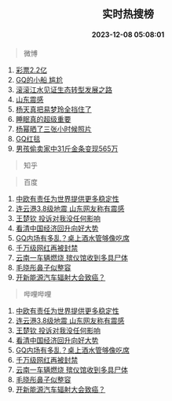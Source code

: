 <div align="center"><h2>实时热搜榜</h2><h4>2023-12-08 05:08:01</h4></div>

> 微博  

1. [彩票2.2亿](https://s.weibo.com/weibo?q=%23%E5%BD%A9%E7%A5%A82.2%E4%BA%BF%23&t=31&band_rank=1&Refer=top)<br />
2. [GQ的小船 尴尬](https://s.weibo.com/weibo?q=GQ%E7%9A%84%E5%B0%8F%E8%88%B9%20%E5%B0%B4%E5%B0%AC&t=31&band_rank=2&Refer=top)<br />
3. [滚滚江水见证生态转型发展之路](https://s.weibo.com/weibo?q=%23%E6%BB%9A%E6%BB%9A%E6%B1%9F%E6%B0%B4%E8%A7%81%E8%AF%81%E7%94%9F%E6%80%81%E8%BD%AC%E5%9E%8B%E5%8F%91%E5%B1%95%E4%B9%8B%E8%B7%AF%23&t=31&band_rank=3&Refer=top)<br />
4. [山东震感](https://s.weibo.com/weibo?q=%E5%B1%B1%E4%B8%9C%E9%9C%87%E6%84%9F&t=31&band_rank=4&Refer=top)<br />
5. [杨天真把易梦玲全挡住了](https://s.weibo.com/weibo?q=%E6%9D%A8%E5%A4%A9%E7%9C%9F%E6%8A%8A%E6%98%93%E6%A2%A6%E7%8E%B2%E5%85%A8%E6%8C%A1%E4%BD%8F%E4%BA%86&t=31&band_rank=5&Refer=top)<br />
6. [睡眠真的超级重要](https://s.weibo.com/weibo?q=%E7%9D%A1%E7%9C%A0%E7%9C%9F%E7%9A%84%E8%B6%85%E7%BA%A7%E9%87%8D%E8%A6%81&t=31&band_rank=6&Refer=top)<br />
7. [杨幂晒了三张小时候照片](https://s.weibo.com/weibo?q=%23%E6%9D%A8%E5%B9%82%E6%99%92%E4%BA%86%E4%B8%89%E5%BC%A0%E5%B0%8F%E6%97%B6%E5%80%99%E7%85%A7%E7%89%87%23&t=31&band_rank=7&Refer=top)<br />
8. [GQ红毯](https://s.weibo.com/weibo?q=GQ%E7%BA%A2%E6%AF%AF&t=31&band_rank=8&Refer=top)<br />
9. [男孩偷卖家中31斤金条变现565万](https://s.weibo.com/weibo?q=%23%E7%94%B7%E5%AD%A9%E5%81%B7%E5%8D%96%E5%AE%B6%E4%B8%AD31%E6%96%A4%E9%87%91%E6%9D%A1%E5%8F%98%E7%8E%B0565%E4%B8%87%23&t=31&band_rank=9&Refer=top)<br />

> 知乎  


> 百度  

1. [中欧有责任为世界提供更多稳定性](https://www.baidu.com/s?wd=%E4%B8%AD%E6%AC%A7%E6%9C%89%E8%B4%A3%E4%BB%BB%E4%B8%BA%E4%B8%96%E7%95%8C%E6%8F%90%E4%BE%9B%E6%9B%B4%E5%A4%9A%E7%A8%B3%E5%AE%9A%E6%80%A7&sa=fyb_news&rsv_dl=fyb_news)<br />
2. [连云港3.8级地震 山东网友称有震感](https://www.baidu.com/s?wd=%E8%BF%9E%E4%BA%91%E6%B8%AF3.8%E7%BA%A7%E5%9C%B0%E9%9C%87+%E5%B1%B1%E4%B8%9C%E7%BD%91%E5%8F%8B%E7%A7%B0%E6%9C%89%E9%9C%87%E6%84%9F&sa=fyb_news&rsv_dl=fyb_news)<br />
3. [王楚钦 投诉对我没任何影响](https://www.baidu.com/s?wd=%E7%8E%8B%E6%A5%9A%E9%92%A6+%E6%8A%95%E8%AF%89%E5%AF%B9%E6%88%91%E6%B2%A1%E4%BB%BB%E4%BD%95%E5%BD%B1%E5%93%8D&sa=fyb_news&rsv_dl=fyb_news)<br />
4. [看清中国经济回升向好大势](https://www.baidu.com/s?wd=%E7%9C%8B%E6%B8%85%E4%B8%AD%E5%9B%BD%E7%BB%8F%E6%B5%8E%E5%9B%9E%E5%8D%87%E5%90%91%E5%A5%BD%E5%A4%A7%E5%8A%BF&sa=fyb_news&rsv_dl=fyb_news)<br />
5. [GQ内场有多乱？桌上酒水管够像吃席](https://www.baidu.com/s?wd=GQ%E5%86%85%E5%9C%BA%E6%9C%89%E5%A4%9A%E4%B9%B1%EF%BC%9F%E6%A1%8C%E4%B8%8A%E9%85%92%E6%B0%B4%E7%AE%A1%E5%A4%9F%E5%83%8F%E5%90%83%E5%B8%AD&sa=fyb_news&rsv_dl=fyb_news)<br />
6. [千万级网红再被封禁](https://www.baidu.com/s?wd=%E5%8D%83%E4%B8%87%E7%BA%A7%E7%BD%91%E7%BA%A2%E5%86%8D%E8%A2%AB%E5%B0%81%E7%A6%81&sa=fyb_news&rsv_dl=fyb_news)<br />
7. [云南一车辆燃烧 殡仪馆收到多具尸体](https://www.baidu.com/s?wd=%E4%BA%91%E5%8D%97%E4%B8%80%E8%BD%A6%E8%BE%86%E7%87%83%E7%83%A7+%E6%AE%A1%E4%BB%AA%E9%A6%86%E6%94%B6%E5%88%B0%E5%A4%9A%E5%85%B7%E5%B0%B8%E4%BD%93&sa=fyb_news&rsv_dl=fyb_news)<br />
8. [毛晓彤鼻子似整容](https://www.baidu.com/s?wd=%E6%AF%9B%E6%99%93%E5%BD%A4%E9%BC%BB%E5%AD%90%E4%BC%BC%E6%95%B4%E5%AE%B9&sa=fyb_news&rsv_dl=fyb_news)<br />
9. [开新能源汽车辐射大会致癌？](https://www.baidu.com/s?wd=%E5%BC%80%E6%96%B0%E8%83%BD%E6%BA%90%E6%B1%BD%E8%BD%A6%E8%BE%90%E5%B0%84%E5%A4%A7%E4%BC%9A%E8%87%B4%E7%99%8C%EF%BC%9F&sa=fyb_news&rsv_dl=fyb_news)<br />

> 哔哩哔哩  

1. [中欧有责任为世界提供更多稳定性](https://www.baidu.com/s?wd=%E4%B8%AD%E6%AC%A7%E6%9C%89%E8%B4%A3%E4%BB%BB%E4%B8%BA%E4%B8%96%E7%95%8C%E6%8F%90%E4%BE%9B%E6%9B%B4%E5%A4%9A%E7%A8%B3%E5%AE%9A%E6%80%A7&sa=fyb_news&rsv_dl=fyb_news)<br />
2. [连云港3.8级地震 山东网友称有震感](https://www.baidu.com/s?wd=%E8%BF%9E%E4%BA%91%E6%B8%AF3.8%E7%BA%A7%E5%9C%B0%E9%9C%87+%E5%B1%B1%E4%B8%9C%E7%BD%91%E5%8F%8B%E7%A7%B0%E6%9C%89%E9%9C%87%E6%84%9F&sa=fyb_news&rsv_dl=fyb_news)<br />
3. [王楚钦 投诉对我没任何影响](https://www.baidu.com/s?wd=%E7%8E%8B%E6%A5%9A%E9%92%A6+%E6%8A%95%E8%AF%89%E5%AF%B9%E6%88%91%E6%B2%A1%E4%BB%BB%E4%BD%95%E5%BD%B1%E5%93%8D&sa=fyb_news&rsv_dl=fyb_news)<br />
4. [看清中国经济回升向好大势](https://www.baidu.com/s?wd=%E7%9C%8B%E6%B8%85%E4%B8%AD%E5%9B%BD%E7%BB%8F%E6%B5%8E%E5%9B%9E%E5%8D%87%E5%90%91%E5%A5%BD%E5%A4%A7%E5%8A%BF&sa=fyb_news&rsv_dl=fyb_news)<br />
5. [GQ内场有多乱？桌上酒水管够像吃席](https://www.baidu.com/s?wd=GQ%E5%86%85%E5%9C%BA%E6%9C%89%E5%A4%9A%E4%B9%B1%EF%BC%9F%E6%A1%8C%E4%B8%8A%E9%85%92%E6%B0%B4%E7%AE%A1%E5%A4%9F%E5%83%8F%E5%90%83%E5%B8%AD&sa=fyb_news&rsv_dl=fyb_news)<br />
6. [千万级网红再被封禁](https://www.baidu.com/s?wd=%E5%8D%83%E4%B8%87%E7%BA%A7%E7%BD%91%E7%BA%A2%E5%86%8D%E8%A2%AB%E5%B0%81%E7%A6%81&sa=fyb_news&rsv_dl=fyb_news)<br />
7. [云南一车辆燃烧 殡仪馆收到多具尸体](https://www.baidu.com/s?wd=%E4%BA%91%E5%8D%97%E4%B8%80%E8%BD%A6%E8%BE%86%E7%87%83%E7%83%A7+%E6%AE%A1%E4%BB%AA%E9%A6%86%E6%94%B6%E5%88%B0%E5%A4%9A%E5%85%B7%E5%B0%B8%E4%BD%93&sa=fyb_news&rsv_dl=fyb_news)<br />
8. [毛晓彤鼻子似整容](https://www.baidu.com/s?wd=%E6%AF%9B%E6%99%93%E5%BD%A4%E9%BC%BB%E5%AD%90%E4%BC%BC%E6%95%B4%E5%AE%B9&sa=fyb_news&rsv_dl=fyb_news)<br />
9. [开新能源汽车辐射大会致癌？](https://www.baidu.com/s?wd=%E5%BC%80%E6%96%B0%E8%83%BD%E6%BA%90%E6%B1%BD%E8%BD%A6%E8%BE%90%E5%B0%84%E5%A4%A7%E4%BC%9A%E8%87%B4%E7%99%8C%EF%BC%9F&sa=fyb_news&rsv_dl=fyb_news)<br />
